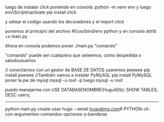 luego de instalar click
poniendo en consola:
python -m venv env
y luego
 env\Scripts\activate
 pip install click

 y setear el codigo usando los decoradores y el import click

 ponemos al principio del archivo 
 #!/usr/bind/env python
 y en consola
 attrib +x main.py

 Ahora en consola podemos poner 
./main.py "comando"

"comando" puede ser cualquiera que seteemos, como despedida o saludousuarios


// conectarnos con un gestor de BASE DE DATOS
usaremos peewee
pip install peewee
//Tambien vamos a instalar PyMySQL
pip install PyMySQL
poner la pw de mysql
mysql -u root -p
luego 
mysql -u root 

puedo manejarme con USE DATABASENOMBRE(HuguitDb);
SHOW TABLES;
DESC users;

---------- ----------
 python main.py create-user hugo --email hugo@ms.com# PYTHON-cli-con-argumentos-comandos-opciones-y-banderas
